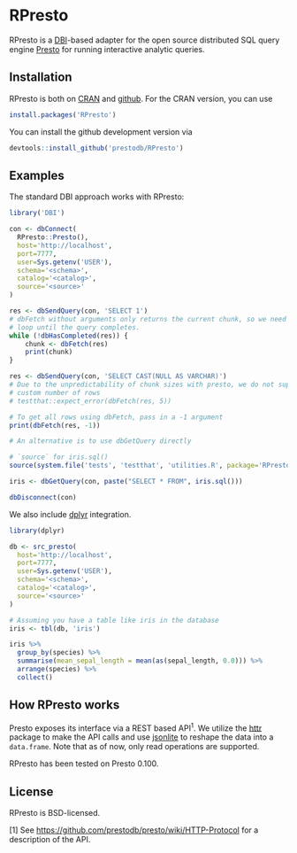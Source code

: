 # RPresto

RPresto is a [DBI](https://github.com/rstats-db/DBI)-based adapter for
the open source distributed SQL query engine [Presto](https://prestodb.io/)
for running interactive analytic queries.

## Installation

RPresto is both on [CRAN](https://cran.r-project.org/package=RPresto)
and [github](https://github.com/prestodb/RPresto).
For the CRAN version, you can use

```R
install.packages('RPresto')
```

You can install the github development version via

```R
devtools::install_github('prestodb/RPresto')
```

## Examples

The standard DBI approach works with RPresto:

```R
library('DBI')

con <- dbConnect(
  RPresto::Presto(),
  host='http://localhost',
  port=7777,
  user=Sys.getenv('USER'),
  schema='<schema>',
  catalog='<catalog>',
  source='<source>'
)

res <- dbSendQuery(con, 'SELECT 1')
# dbFetch without arguments only returns the current chunk, so we need to
# loop until the query completes.
while (!dbHasCompleted(res)) {
    chunk <- dbFetch(res)
    print(chunk)
}

res <- dbSendQuery(con, 'SELECT CAST(NULL AS VARCHAR)')
# Due to the unpredictability of chunk sizes with presto, we do not support
# custom number of rows
# testthat::expect_error(dbFetch(res, 5))

# To get all rows using dbFetch, pass in a -1 argument
print(dbFetch(res, -1))

# An alternative is to use dbGetQuery directly

# `source` for iris.sql()
source(system.file('tests', 'testthat', 'utilities.R', package='RPresto'))

iris <- dbGetQuery(con, paste("SELECT * FROM", iris.sql()))

dbDisconnect(con)
```

We also include [dplyr](https://github.com/hadley/dplyr) integration.

```R
library(dplyr)

db <- src_presto(
  host='http://localhost',
  port=7777,
  user=Sys.getenv('USER'),
  schema='<schema>',
  catalog='<catalog>',
  source='<source>'
)

# Assuming you have a table like iris in the database
iris <- tbl(db, 'iris')

iris %>%
  group_by(species) %>%
  summarise(mean_sepal_length = mean(as(sepal_length, 0.0))) %>%
  arrange(species) %>%
  collect()
```

## How RPresto works

Presto exposes its interface via a REST based API<sup>1</sup>. We utilize the
[httr](https://github.com/hadley/httr) package to make the API calls and
use [jsonlite](https://github.com/jeroenooms/jsonlite) to reshape the
data into a `data.frame`. Note that as of now, only read operations are
supported.

RPresto has been tested on Presto 0.100.

## License
RPresto is BSD-licensed.

[1] See <https://github.com/prestodb/presto/wiki/HTTP-Protocol> for a
description of the API.
